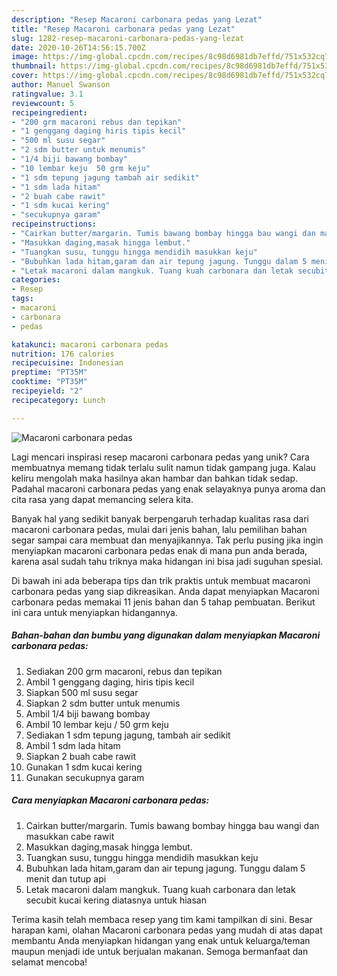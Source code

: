 ```yaml
---
description: "Resep Macaroni carbonara pedas yang Lezat"
title: "Resep Macaroni carbonara pedas yang Lezat"
slug: 1282-resep-macaroni-carbonara-pedas-yang-lezat
date: 2020-10-26T14:56:15.700Z
image: https://img-global.cpcdn.com/recipes/8c98d6981db7effd/751x532cq70/macaroni-carbonara-pedas-foto-resep-utama.jpg
thumbnail: https://img-global.cpcdn.com/recipes/8c98d6981db7effd/751x532cq70/macaroni-carbonara-pedas-foto-resep-utama.jpg
cover: https://img-global.cpcdn.com/recipes/8c98d6981db7effd/751x532cq70/macaroni-carbonara-pedas-foto-resep-utama.jpg
author: Manuel Swanson
ratingvalue: 3.1
reviewcount: 5
recipeingredient:
- "200 grm macaroni rebus dan tepikan"
- "1 genggang daging hiris tipis kecil"
- "500 ml susu segar"
- "2 sdm butter untuk menumis"
- "1/4 biji bawang bombay"
- "10 lembar keju  50 grm keju"
- "1 sdm tepung jagung tambah air sedikit"
- "1 sdm lada hitam"
- "2 buah cabe rawit"
- "1 sdm kucai kering"
- "secukupnya garam"
recipeinstructions:
- "Cairkan butter/margarin. Tumis bawang bombay hingga bau wangi dan masukkan cabe rawit"
- "Masukkan daging,masak hingga lembut."
- "Tuangkan susu, tunggu hingga mendidih masukkan keju"
- "Bubuhkan lada hitam,garam dan air tepung jagung. Tunggu dalam 5 menit dan tutup api"
- "Letak macaroni dalam mangkuk. Tuang kuah carbonara dan letak secubit kucai kering diatasnya untuk hiasan"
categories:
- Resep
tags:
- macaroni
- carbonara
- pedas

katakunci: macaroni carbonara pedas 
nutrition: 176 calories
recipecuisine: Indonesian
preptime: "PT35M"
cooktime: "PT35M"
recipeyield: "2"
recipecategory: Lunch

---
```



![Macaroni carbonara pedas](https://img-global.cpcdn.com/recipes/8c98d6981db7effd/751x532cq70/macaroni-carbonara-pedas-foto-resep-utama.jpg)

Lagi mencari inspirasi resep macaroni carbonara pedas yang unik? Cara membuatnya memang tidak terlalu sulit namun tidak gampang juga. Kalau keliru mengolah maka hasilnya akan hambar dan bahkan tidak sedap. Padahal macaroni carbonara pedas yang enak selayaknya punya aroma dan cita rasa yang dapat memancing selera kita.



Banyak hal yang sedikit banyak berpengaruh terhadap kualitas rasa dari macaroni carbonara pedas, mulai dari jenis bahan, lalu pemilihan bahan segar sampai cara membuat dan menyajikannya. Tak perlu pusing jika ingin menyiapkan macaroni carbonara pedas enak di mana pun anda berada, karena asal sudah tahu triknya maka hidangan ini bisa jadi suguhan spesial.


Di bawah ini ada beberapa tips dan trik praktis untuk membuat macaroni carbonara pedas yang siap dikreasikan. Anda dapat menyiapkan Macaroni carbonara pedas memakai 11 jenis bahan dan 5 tahap pembuatan. Berikut ini cara untuk menyiapkan hidangannya.

<!--inarticleads1-->

##### Bahan-bahan dan bumbu yang digunakan dalam menyiapkan Macaroni carbonara pedas:

1. Sediakan 200 grm macaroni, rebus dan tepikan
1. Ambil 1 genggang daging, hiris tipis kecil
1. Siapkan 500 ml susu segar
1. Siapkan 2 sdm butter untuk menumis
1. Ambil 1/4 biji bawang bombay
1. Ambil 10 lembar keju / 50 grm keju
1. Sediakan 1 sdm tepung jagung, tambah air sedikit
1. Ambil 1 sdm lada hitam
1. Siapkan 2 buah cabe rawit
1. Gunakan 1 sdm kucai kering
1. Gunakan secukupnya garam




<!--inarticleads2-->

##### Cara menyiapkan Macaroni carbonara pedas:

1. Cairkan butter/margarin. Tumis bawang bombay hingga bau wangi dan masukkan cabe rawit
1. Masukkan daging,masak hingga lembut.
1. Tuangkan susu, tunggu hingga mendidih masukkan keju
1. Bubuhkan lada hitam,garam dan air tepung jagung. Tunggu dalam 5 menit dan tutup api
1. Letak macaroni dalam mangkuk. Tuang kuah carbonara dan letak secubit kucai kering diatasnya untuk hiasan




Terima kasih telah membaca resep yang tim kami tampilkan di sini. Besar harapan kami, olahan Macaroni carbonara pedas yang mudah di atas dapat membantu Anda menyiapkan hidangan yang enak untuk keluarga/teman maupun menjadi ide untuk berjualan makanan. Semoga bermanfaat dan selamat mencoba!
